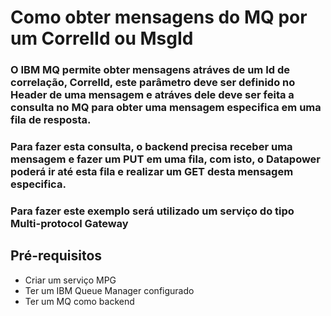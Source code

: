 # Como obter mensagens do MQ por um CorrelId ou MsgId

### O IBM MQ permite obter mensagens atráves de um Id de correlação, CorrelId, este parâmetro deve ser definido no Header de uma mensagem e atráves dele deve ser feita a consulta no MQ para obter uma mensagem especifica em uma fila de resposta.

### Para fazer esta consulta, o backend precisa receber uma mensagem e fazer um PUT em uma fila, com isto, o Datapower poderá ir até esta fila e realizar um GET desta mensagem especifica.

### Para fazer este exemplo será utilizado um serviço do tipo Multi-protocol Gateway

## Pré-requisitos

- Criar um serviço MPG
- Ter um IBM Queue Manager configurado
- Ter um MQ como backend

